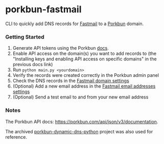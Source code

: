 # porkbun-fastmail

CLI to quickly add DNS records for [Fastmail](https://fastmail.com) to a [Porkbun](https://porkbun.com) domain.

### Getting Started
1. Generate API tokens using the Porkbun [docs](https://kb.porkbun.com/article/190-getting-started-with-the-porkbun-api).
2. Enable API access on the domain(s) you want to add records to (the "Installing keys and enabling API access on specific domains" in the previous docs link)
3. Run `python main.py <yourdomain>`
4. Verify the records were created correctly in the Porkbun admin panel
5. Check the DNS records in the [Fastmail domain settings](https://app.fastmail.com/settings/domains)
6. (Optional) Add a new email address in the [Fastmail email addresses settings](https://app.fastmail.com/settings/addresses)
7. (Optional) Send a test email to and from your new email address

### Notes
The Porkbun API docs: https://porkbun.com/api/json/v3/documentation.

The archived [porkbun-dynamic-dns-python](https://github.com/porkbundomains/porkbun-dynamic-dns-python/) project was also used for reference.
